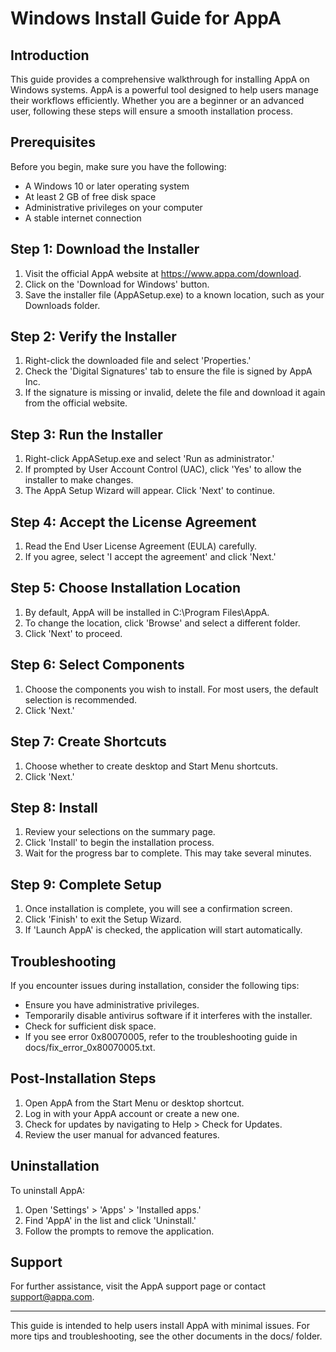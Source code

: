 # Windows Install Guide for AppA

## Introduction

This guide provides a comprehensive walkthrough for installing AppA on Windows systems. AppA is a powerful tool designed to help users manage their workflows efficiently. Whether you are a beginner or an advanced user, following these steps will ensure a smooth installation process.

## Prerequisites

Before you begin, make sure you have the following:
- A Windows 10 or later operating system
- At least 2 GB of free disk space
- Administrative privileges on your computer
- A stable internet connection

## Step 1: Download the Installer

1. Visit the official AppA website at https://www.appa.com/download.
2. Click on the 'Download for Windows' button.
3. Save the installer file (AppASetup.exe) to a known location, such as your Downloads folder.

## Step 2: Verify the Installer

1. Right-click the downloaded file and select 'Properties.'
2. Check the 'Digital Signatures' tab to ensure the file is signed by AppA Inc.
3. If the signature is missing or invalid, delete the file and download it again from the official website.

## Step 3: Run the Installer

1. Right-click AppASetup.exe and select 'Run as administrator.'
2. If prompted by User Account Control (UAC), click 'Yes' to allow the installer to make changes.
3. The AppA Setup Wizard will appear. Click 'Next' to continue.

## Step 4: Accept the License Agreement

1. Read the End User License Agreement (EULA) carefully.
2. If you agree, select 'I accept the agreement' and click 'Next.'

## Step 5: Choose Installation Location

1. By default, AppA will be installed in C:\Program Files\AppA.
2. To change the location, click 'Browse' and select a different folder.
3. Click 'Next' to proceed.

## Step 6: Select Components

1. Choose the components you wish to install. For most users, the default selection is recommended.
2. Click 'Next.'

## Step 7: Create Shortcuts

1. Choose whether to create desktop and Start Menu shortcuts.
2. Click 'Next.'

## Step 8: Install

1. Review your selections on the summary page.
2. Click 'Install' to begin the installation process.
3. Wait for the progress bar to complete. This may take several minutes.

## Step 9: Complete Setup

1. Once installation is complete, you will see a confirmation screen.
2. Click 'Finish' to exit the Setup Wizard.
3. If 'Launch AppA' is checked, the application will start automatically.

## Troubleshooting

If you encounter issues during installation, consider the following tips:
- Ensure you have administrative privileges.
- Temporarily disable antivirus software if it interferes with the installer.
- Check for sufficient disk space.
- If you see error 0x80070005, refer to the troubleshooting guide in docs/fix_error_0x80070005.txt.

## Post-Installation Steps

1. Open AppA from the Start Menu or desktop shortcut.
2. Log in with your AppA account or create a new one.
3. Check for updates by navigating to Help > Check for Updates.
4. Review the user manual for advanced features.

## Uninstallation

To uninstall AppA:
1. Open 'Settings' > 'Apps' > 'Installed apps.'
2. Find 'AppA' in the list and click 'Uninstall.'
3. Follow the prompts to remove the application.

## Support

For further assistance, visit the AppA support page or contact support@appa.com.

---

This guide is intended to help users install AppA with minimal issues. For more tips and troubleshooting, see the other documents in the docs/ folder.
